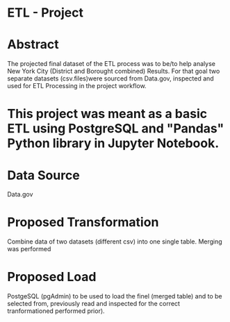 # ETL - Project

# Abstract 

The projected final dataset of the ETL process was to be/to help analyse New York City  (District and Borought  combined) Results.
For that goal two separate datasets (csv.files)were sourced from Data.gov, inspected and used for ETL Processing in the project workflow.
 

# This project was meant as a basic ETL using PostgreSQL and "Pandas" Python library in Jupyter Notebook. 

# Data Source
Data.gov

# Proposed Transformation
Combine data of two datasets (different csv) into one single table. Merging was performed
  
# Proposed Load
PostgeSQL (pgAdmin) to be used to load the finel (merged table) and to be selected from, previously read and inspected for the correct tranformationed performed prior).

